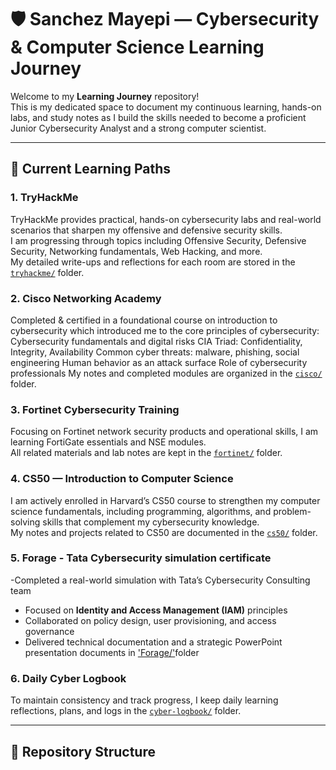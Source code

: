 # 🛡️ Sanchez Mayepi — Cybersecurity & Computer Science Learning Journey

Welcome to my **Learning Journey** repository!  
This is my dedicated space to document my continuous learning, hands-on labs, and study notes as I build the skills needed to become a proficient Junior Cybersecurity Analyst and a strong computer scientist.

---

## 🚀 Current Learning Paths

### 1. TryHackMe  
TryHackMe provides practical, hands-on cybersecurity labs and real-world scenarios that sharpen my offensive and defensive security skills.  
I am progressing through topics including Offensive Security, Defensive Security, Networking fundamentals, Web Hacking, and more.  
My detailed write-ups and reflections for each room are stored in the [`tryhackme/`](tryhackme/) folder.

### 2. Cisco Networking Academy  
Completed & certified in a foundational course on introduction to cybersecurity which introduced me to the core principles of cybersecurity:
Cybersecurity fundamentals and digital risks
CIA Triad: Confidentiality, Integrity, Availability
Common cyber threats: malware, phishing, social engineering
Human behavior as an attack surface
Role of cybersecurity professionals
My notes and completed modules are organized in the [`cisco/`](cisco/) folder.

### 3. Fortinet Cybersecurity Training  
Focusing on Fortinet network security products and operational skills, I am learning FortiGate essentials and NSE modules.  
All related materials and lab notes are kept in the [`fortinet/`](fortinet/) folder.

### 4. CS50 — Introduction to Computer Science  
I am actively enrolled in Harvard’s CS50 course to strengthen my computer science fundamentals, including programming, algorithms, and problem-solving skills that complement my cybersecurity knowledge.  
My notes and projects related to CS50 are documented in the [`cs50/`](cs50/) folder.

### 5. Forage - Tata Cybersecurity simulation certificate 
-Completed a real-world simulation with Tata’s Cybersecurity Consulting team  
- Focused on **Identity and Access Management (IAM)** principles  
- Collaborated on policy design, user provisioning, and access governance  
- Delivered technical documentation and a strategic PowerPoint presentation
documents in ['Forage/'](Forage/)folder

### 6. Daily Cyber Logbook  
To maintain consistency and track progress, I keep daily learning reflections, plans, and logs in the [`cyber-logbook/`](cyber-logbook/) folder.

---

## 📁 Repository Structure
